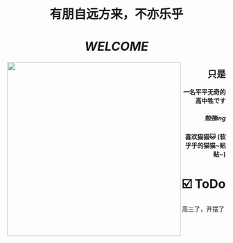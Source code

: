 <div align="center">
  
# 有朋自远方来，不亦乐乎   
  
# *WELCOME*

<img align='left' src="https://github-readme-stats.vercel.app/api?username=HurtGhostMeow" width="400"/>
  
<div align="right">
  
## 只是
  
**一名平平无奇的高中牲です**

##### 勉強ing
**喜欢猫猫🐱**
**(软乎乎的猫猫~~~贴贴~~~)**

<div align="left">
  
# ☑️ ToDo

高三了，开摆了
